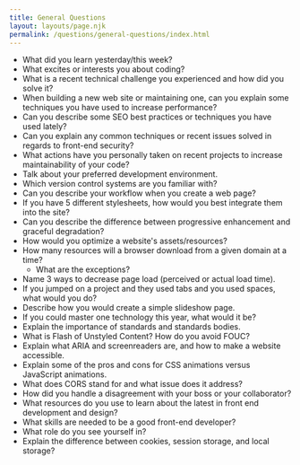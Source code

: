 ```yaml
---
title: General Questions
layout: layouts/page.njk
permalink: /questions/general-questions/index.html
---
```


* What did you learn yesterday/this week?
* What excites or interests you about coding?
* What is a recent technical challenge you experienced and how did you solve it?
* When building a new web site or maintaining one, can you explain some techniques you have used to increase performance?
* Can you describe some SEO best practices or techniques you have used lately?
* Can you explain any common techniques or recent issues solved in regards to front-end security?
* What actions have you personally taken on recent projects to increase maintainability of your code?
* Talk about your preferred development environment.
* Which version control systems are you familiar with?
* Can you describe your workflow when you create a web page?
* If you have 5 different stylesheets, how would you best integrate them into the site?
* Can you describe the difference between progressive enhancement and graceful degradation?
* How would you optimize a website's assets/resources?
* How many resources will a browser download from a given domain at a time?
  * What are the exceptions?
* Name 3 ways to decrease page load (perceived or actual load time).
* If you jumped on a project and they used tabs and you used spaces, what would you do?
* Describe how you would create a simple slideshow page.
* If you could master one technology this year, what would it be?
* Explain the importance of standards and standards bodies.
* What is Flash of Unstyled Content? How do you avoid FOUC?
* Explain what ARIA and screenreaders are, and how to make a website accessible.
* Explain some of the pros and cons for CSS animations versus JavaScript animations.
* What does CORS stand for and what issue does it address?
* How did you handle a disagreement with your boss or your collaborator?
* What resources do you use to learn about the latest in front end development and design?
* What skills are needed to be a good front-end developer?
* What role do you see yourself in?
* Explain the difference between cookies, session storage, and local storage?
